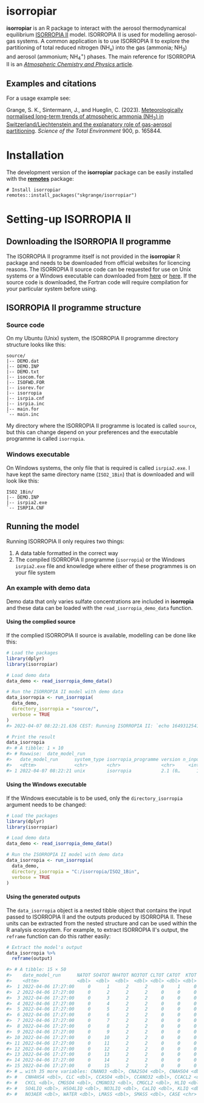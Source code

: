 # **isorropiar**

**isorropiar** is an R package to interact with the aerosol thermodynamical equilibrium [ISORROPIA II](https://www.epfl.ch/labs/lapi/software/isorropia/) model. ISORROPIA II is used for modelling aerosol-gas systems. A common application is to use ISORROPIA II to explore the partitioning of total reduced nitrogen (NH<sub>x</sub>) into the gas (ammonia; NH<sub>3</sub>) and aerosol (ammonium; NH<sub>4</sub><sup>+</sup>) phases. The main reference for ISORROPIA II is an [*Atmospheric Chemistry and Physics* article](https://doi.org/10.5194/acp-7-4639-2007).

## Examples and citations

For a usage example see: 

Grange, S. K., Sintermann, J., and Hueglin, C. (2023). [Meteorologically normalised long-term trends of atmospheric ammonia (NH<sub>3</sub>) in Switzerland/Liechtenstein and the explanatory role of gas-aerosol partitioning](https://www.sciencedirect.com/science/article/pii/S0048969723044698). *Science of the Total Environment* 900, p. 165844.

# Installation

The development version of the **isorropiar** package can be easily installed with the [**remotes**](https://github.com/r-lib/remotes) package: 

```
# Install isorropiar
remotes::install_packages("skgrange/isorropiar")
```

# Setting-up ISORROPIA II

## Downloading the ISORROPIA II programme

The ISORROPIA II programme itself is not provided in the **isorropiar** R package and needs to be downloaded from official websites for licencing reasons. The ISORROPIA II source code can be requested for use on Unix systems or a Windows executable can downloaded from [here](https://www.epfl.ch/labs/lapi/software/isorropia/) or [here](https://nenes.eas.gatech.edu/ISORROPIA/index_old.html). If the source code is downloaded, the Fortran code will require compilation for your particular system before using. 

## ISORROPIA II programme structure

### Source code

On my Ubuntu (Unix) system, the ISORROPIA II programme directory structure looks like this: 

<!-- # tree --charset ascii source/ --> 
```
source/
|-- DEMO.dat
|-- DEMO.INP
|-- DEMO.txt
|-- isocom.for
|-- ISOFWD.FOR
|-- isorev.for
|-- isorropia
|-- isrpia.cnf
|-- isrpia.inc
|-- main.for
`-- main.inc
```

My directory where the ISORROPIA II programme is located is called `source`, but this can change depend on your preferences and the executable programme is called `isorropia`.

### Windows executable

On Windows systems, the only file that is required is called `isrpia2.exe`. I have kept the same directory name (`ISO2_1Bin`) that is downloaded and will look like this:  

<!-- # tree --charset ascii ISO2_1Bin/ -->
```
ISO2_1Bin/
|-- DEMO.INP
|-- isrpia2.exe
`-- ISRPIA.CNF
```

## Running the model

Running ISORROPIA II only requires two things:

  1. A data table formatted in the correct way
  2. The compiled ISORROPIA II programme (`isorropia`) or the Windows `isrpia2.exe` file and knowledge where either of these programmes is on your file system

### An example with demo data

Demo data that only varies sulfate concentrations are included in **isorropia** and these data can be loaded with the `read_isorropia_demo_data` function. 

#### Using the complied source

If the complied ISORROPIA II source is available, modelling can be done like this: 

``` r
# Load the packages
library(dplyr)
library(isorropiar)

# Load demo data
data_demo <- read_isorropia_demo_data()

# Run the ISORROPIA II model with demo data
data_isorropia <- run_isorropia(
  data_demo,
  directory_isorropia = "source/",
  verbose = TRUE
)
#> 2022-04-07 08:22:21.636 CEST: Running ISORROPIA II: `echo 1649312541_isorropia_run.txt | ./isorropia`...

# Print the result
data_isorropia
#> # A tibble: 1 × 10
#> # Rowwise:  date_model_run
#>   date_model_run      system_type isorropia_programme version n_input input    messages error_messages output   combined
#>   <dttm>              <chr>       <chr>               <chr>     <int> <list>   <list>   <chr>          <list>   <list>  
#> 1 2022-04-07 08:22:21 unix        isorropia           2.1 (0…      15 <tibble> <chr>    NO ERRORS DET… <tibble> <tibble>
```

#### Using the Windows executable

If the Windows executable is to be used, only the `directory_isorropia` argument needs to be changed: 

``` r
# Load the packages
library(dplyr)
library(isorropiar)

# Load demo data
data_demo <- read_isorropia_demo_data()

# Run the ISORROPIA II model with demo data
data_isorropia <- run_isorropia(
  data_demo,
  directory_isorropia = "C:/isorropia/ISO2_1Bin",
  verbose = TRUE
)
```

#### Using the generated outputs

The `data_isorropia` object is a nested tibble object that contains the input passed to ISORROPIA II and the outputs produced by ISORROPIA II. These units can be extracted from the nested structure and can be used within the R analysis ecosystem. For example, to extract ISORROPIA II's output, the `reframe` function can do this rather easily: 

``` r
# Extract the model's output
data_isorropia %>% 
  reframe(output)

#> # A tibble: 15 × 50
#>    date_model_run      NATOT SO4TOT NH4TOT NO3TOT CLTOT CATOT  KTOT MGTOT    RH  TEMP   GNH3     GHCL    GHNO3    CNACL
#>    <dttm>              <dbl>  <dbl>  <dbl>  <dbl> <dbl> <dbl> <dbl> <dbl> <dbl> <dbl>  <dbl>    <dbl>    <dbl>    <dbl>
#>  1 2022-04-06 17:27:00     0      1      2      2     0     1     0     0  0.75   280 1.96   3.65e-13 6.3 e-13 5.85e-13
#>  2 2022-04-06 17:27:00     0      2      2      2     0     0     0     0  0.75   280 0.868  0        3.75e- 1 0       
#>  3 2022-04-06 17:27:00     0      3      2      2     0     0     0     0  0.75   280 0.545  0        4.61e- 1 0       
#>  4 2022-04-06 17:27:00     0      4      2      2     0     0     0     0  0.75   280 0.264  0        7.00e- 1 0       
#>  5 2022-04-06 17:27:00     0      5      2      2     0     0     0     0  0.75   280 0.0785 0        1.26e+ 0 0       
#>  6 2022-04-06 17:27:00     0      6      2      2     0     0     0     0  0.75   280 0      0        1.86e+ 0 0       
#>  7 2022-04-06 17:27:00     0      7      2      2     0     0     0     0  0.75   280 0      0        1.97e+ 0 0       
#>  8 2022-04-06 17:27:00     0      8      2      2     0     0     0     0  0.75   280 0      0        1.98e+ 0 0       
#>  9 2022-04-06 17:27:00     0      9      2      2     0     0     0     0  0.75   280 0      0        1.99e+ 0 0       
#> 10 2022-04-06 17:27:00     0     10      2      2     0     0     0     0  0.75   280 0      0        1.99e+ 0 0       
#> 11 2022-04-06 17:27:00     0     11      2      2     0     0     0     0  0.75   280 0      0        1.99e+ 0 0       
#> 12 2022-04-06 17:27:00     0     12      2      2     0     0     0     0  0.75   280 0      0        1.99e+ 0 0       
#> 13 2022-04-06 17:27:00     0     13      2      2     0     0     0     0  0.75   280 0      0        2.00e+ 0 0       
#> 14 2022-04-06 17:27:00     0     14      2      2     0     0     0     0  0.75   280 0      0        2.00e+ 0 0       
#> 15 2022-04-06 17:27:00     0     15      2      2     0     0     0     0  0.75   280 0      0        2.00e+ 0 0       
#> # … with 35 more variables: CNANO3 <dbl>, CNA2SO4 <dbl>, CNAHSO4 <dbl>, CNH4CL <dbl>, CNH4NO3 <dbl>, CNH42S4 <dbl>,
#> #   CNH4HS4 <dbl>, CLC <dbl>, CCASO4 <dbl>, CCANO32 <dbl>, CCACL2 <dbl>, CK2SO4 <dbl>, CKHSO4 <dbl>, CKNO3 <dbl>,
#> #   CKCL <dbl>, CMGSO4 <dbl>, CMGNO32 <dbl>, CMGCL2 <dbl>, HLIQ <dbl>, NALIQ <dbl>, NH4LIQ <dbl>, CLLIQ <dbl>,
#> #   SO4LIQ <dbl>, HSO4LIQ <dbl>, NO3LIQ <dbl>, CaLIQ <dbl>, KLIQ <dbl>, MgLIQ <dbl>, NH4AER <dbl>, CLAER <dbl>,
#> #   NO3AER <dbl>, WATER <dbl>, LMASS <dbl>, SMASS <dbl>, CASE <chr>
```
